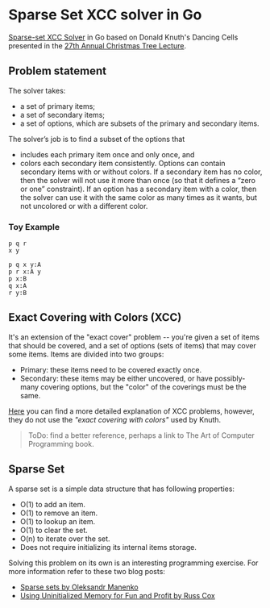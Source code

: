 # Sparse Set XCC solver in Go
[Sparse-set XCC Solver](https://www-cs-faculty.stanford.edu/~knuth/programs/ssxcc.w) in Go based on Donald Knuth's Dancing Cells presented in the [27th Annual Christmas Tree Lecture](https://www.youtube.com/watch?v=622iPkJfYrI&list=WL&index=3).

## Problem statement
The solver takes:

* a set of primary items;
* a set of secondary items;
* a set of options, which are subsets of the primary and secondary items.

The solver’s job is to find a subset of the options that

* includes each primary item once and only once, and
* colors each secondary item consistently.
Options can contain secondary items with or without colors. If a secondary item has no color, then the solver will not use it more than once (so that it defines a “zero or one” constraint). If an option has a secondary item with a color, then the solver can use it with the same color as many times as it wants, but not uncolored or with a different color.

### Toy Example
```
p q r
x y
  
p q x y:A
p r x:A y
p x:B
q x:A
r y:B
```

## Exact Covering with Colors (XCC)
It's an extension of the "exact cover" problem -- you're given a set of items that should be covered, and a set of options (sets of items) that may cover some items. Items are divided into two groups:
* Primary: these items need to be covered exactly once.
* Secondary: these items may be either uncovered, or have possibly-many covering options, but the "color" of the coverings must be the same.

[Here](https://docs.rs/xcc/latest/xcc/) you can find a more detailed explanation of XCC problems, however, they do not use the *"exact covering with colors"* used by Knuth. 
> ToDo: find a better reference, perhaps a link to The Art of Computer Programming book.

## Sparse Set
A sparse set is a simple data structure that has following properties:
* O(1) to add an item.
* O(1) to remove an item.
* O(1) to lookup an item.
* O(1) to clear the set.
* O(n) to iterate over the set.
* Does not require initializing its internal items storage.

Solving this problem on its own is an interesting programming exercise. For more information refer to these two blog posts:
* [Sparse sets by Oleksandr Manenko](https://manenko.com/2021/05/23/sparse-sets.html)
* [Using Uninitialized Memory for Fun and Profit by Russ Cox](https://research.swtch.com/sparse)
 


